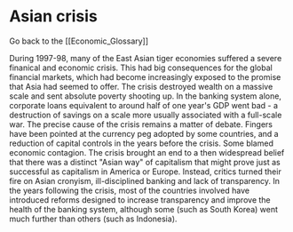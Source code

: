 # Asian crisis

Go back to the [[Economic_Glossary]]


During 1997-98, many of the East Asian tiger economies suffered a severe finanical and economic crisis. This had big consequences for the global financial markets, which had become increasingly exposed to the promise that Asia had seemed to offer. The crisis destroyed wealth on a massive scale and sent absolute poverty shooting up. In the banking system alone, corporate loans equivalent to around half of one year's GDP went bad - a destruction of savings on a scale more usually associated with a full-scale war. The precise cause of the crisis remains a matter of debate. Fingers have been pointed at the currency peg adopted by some countries, and a reduction of capital controls in the years before the crisis. Some blamed economic contagion. The crisis brought an end to a then widespread belief that there was a distinct "Asian way" of capitalism that might prove just as successful as capitalism in America or Europe. Instead, critics turned their fire on Asian cronyism, ill-disciplined banking and lack of transparency. In the years following the crisis, most of the countries involved have introduced reforms designed to increase transparency and improve the health of the banking system, although some (such as South Korea) went much further than others (such as Indonesia).

